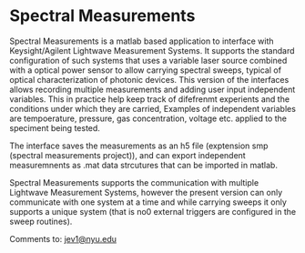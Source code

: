 # Spectral Measurements 
Spectral Measurements is a matlab based application to interface with Keysight/Agilent Lightwave Measurement Systems. It supports the standard configuration of such systems that uses a variable laser source combined with a optical power sensor to allow carrying spectral sweeps, typical of optical characterization of photonic devices.
This version of the interfaces allows recording multiple measurements and adding user input independent variables. This in practice help keep track of difefrenmt experients and the conditions under which they are carried, Examples of independent variables are tempoerature, pressure, gas concentration, voltage etc. applied to the speciment being tested.

The interface saves the measurements as an h5 file (exptension smp (spectral measurements project)), and can export independent measuremnents as .mat data strcutures that can be imported in matlab.

Spectral Measurements supports the communication with multiple Lightwave Measurement Systems, however the present version can only communicate with one system at a time and while carrying sweeps it only supports a unique system (that is no0 external triggers are configured in the sweep routines).

Comments to: jev1@nyu.edu
